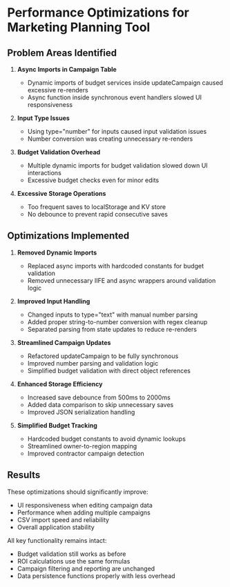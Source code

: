 # Performance Optimizations for Marketing Planning Tool

## Problem Areas Identified

1. **Async Imports in Campaign Table**
   - Dynamic imports of budget services inside updateCampaign caused excessive re-renders
   - Async function inside synchronous event handlers slowed UI responsiveness

2. **Input Type Issues**
   - Using type="number" for inputs caused input validation issues
   - Number conversion was creating unnecessary re-renders

3. **Budget Validation Overhead**
   - Multiple dynamic imports for budget validation slowed down UI interactions
   - Excessive budget checks even for minor edits

4. **Excessive Storage Operations**
   - Too frequent saves to localStorage and KV store
   - No debounce to prevent rapid consecutive saves

## Optimizations Implemented

1. **Removed Dynamic Imports**
   - Replaced async imports with hardcoded constants for budget validation
   - Removed unnecessary IIFE and async wrappers around validation logic

2. **Improved Input Handling**
   - Changed inputs to type="text" with manual number parsing
   - Added proper string-to-number conversion with regex cleanup
   - Separated parsing from state updates to reduce re-renders

3. **Streamlined Campaign Updates**
   - Refactored updateCampaign to be fully synchronous
   - Improved number parsing and validation logic
   - Simplified budget validation with direct object references

4. **Enhanced Storage Efficiency**
   - Increased save debounce from 500ms to 2000ms
   - Added data comparison to skip unnecessary saves
   - Improved JSON serialization handling

5. **Simplified Budget Tracking**
   - Hardcoded budget constants to avoid dynamic lookups
   - Streamlined owner-to-region mapping
   - Improved contractor campaign detection

## Results

These optimizations should significantly improve:

- UI responsiveness when editing campaign data
- Performance when adding multiple campaigns
- CSV import speed and reliability
- Overall application stability

All key functionality remains intact:
- Budget validation still works as before
- ROI calculations use the same formulas
- Campaign filtering and reporting are unchanged
- Data persistence functions properly with less overhead